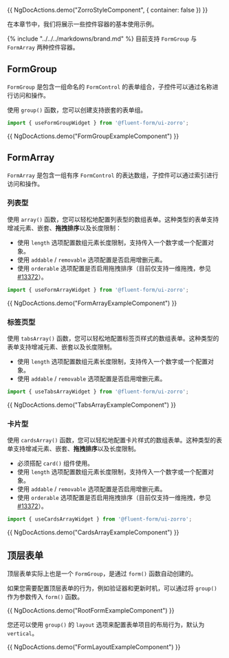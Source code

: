 {{ NgDocActions.demo("ZorroStyleComponent", { container: false }) }}

在本章节中，我们将展示一些控件容器的基本使用示例。

{% include "../../../markdowns/brand.md" %} 目前支持 `FormGroup` 与 `FormArray` 两种控件容器。

## FormGroup

`FormGroup` 是包含一组命名的 `FormControl` 的表单组合，子控件可以通过名称进行访问和操作。

使用 `group()` 函数，您可以创建支持嵌套的表单组。

```ts
import { useFormGroupWidget } from '@fluent-form/ui-zorro';
```

{{ NgDocActions.demo("FormGroupExampleComponent") }}

## FormArray

`FormArray` 是包含一组有序 `FormControl` 的表达数组，子控件可以通过索引进行访问和操作。

### 列表型

使用 `array()` 函数，您可以轻松地配置列表型的数组表单。这种类型的表单支持增减元素、嵌套、**拖拽排序**以及长度限制：

- 使用 `length` 选项配置数组元素长度限制，支持传入一个数字或一个配置对象。
- 使用 `addable` / `removable` 选项配置是否启用增删元素。
- 使用 `orderable` 选项配置是否启用拖拽排序（目前仅支持一维拖拽，参见 [#13372](https://github.com/angular/components/issues/13372)）。

```ts
import { useFormArrayWidget } from '@fluent-form/ui-zorro';
```

{{ NgDocActions.demo("FormArrayExampleComponent") }}

### 标签页型

使用 `tabsArray()` 函数，您可以轻松地配置标签页样式的数组表单。这种类型的表单支持增减元素、嵌套以及长度限制。

- 使用 `length` 选项配置数组元素长度限制，支持传入一个数字或一个配置对象。
- 使用 `addable` / `removable` 选项配置是否启用增删元素。

```ts
import { useTabsArrayWidget } from '@fluent-form/ui-zorro';
```

{{ NgDocActions.demo("TabsArrayExampleComponent") }}

### 卡片型

使用 `cardsArray()` 函数，您可以轻松地配置卡片样式的数组表单。这种类型的表单支持增减元素、嵌套、**拖拽排序**以及长度限制。

- 必须搭配 `card()` 组件使用。
- 使用 `length` 选项配置数组元素长度限制，支持传入一个数字或一个配置对象。
- 使用 `addable` / `removable` 选项配置是否启用增删元素。
- 使用 `orderable` 选项配置是否启用拖拽排序（目前仅支持一维拖拽，参见 [#13372](https://github.com/angular/components/issues/13372)）。

```ts
import { useCardsArrayWidget } from '@fluent-form/ui-zorro';
```

{{ NgDocActions.demo("CardsArrayExampleComponent") }}

## 顶层表单

顶层表单实际上也是一个 `FormGroup`，是通过 `form()` 函数自动创建的。

如果您需要配置顶层表单的行为，例如验证器和更新时机，可以通过将 `group()` 作为参数传入 `form()` 函数。

{{ NgDocActions.demo("RootFormExampleComponent") }}

您还可以使用 `group()` 的 `layout` 选项来配置表单项目的布局行为，默认为 `vertical`。

{{ NgDocActions.demo("FormLayoutExampleComponent") }}
